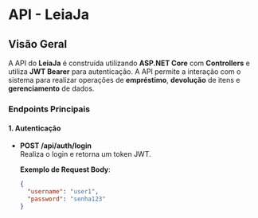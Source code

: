 # API - LeiaJa

## Visão Geral

A API do **LeiaJa** é construída utilizando **ASP.NET Core** com **Controllers** e utiliza **JWT Bearer** para autenticação. A API permite a interação com o sistema para realizar operações de **empréstimo**, **devolução** de itens e **gerenciamento** de dados.

### Endpoints Principais

#### 1. **Autenticação**

- **POST /api/auth/login**  
  Realiza o login e retorna um token JWT.

  **Exemplo de Request Body**:
  ```json
  {
    "username": "user1",
    "password": "senha123"
  }
